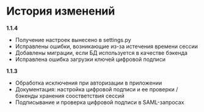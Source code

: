 # История изменений

**1.1.4**

- Получение настроек вынесено в settings.py
- Исправлены ошибки, возникающие из-за истечения времени сессии
- Добавлены миграции, если БД используется в качестве бэкенда
- Исправлена ошибка загрузки ключей цифровой подписи

**1.1.3**

- Обработка исключения при авторизации в приложении 
- Документация: настройка цифровой подписи и ее проверки / бэкенды хранения соостветствия сессий 
- Подписывание и проверка цифровой подписи в SAML-запросах 
